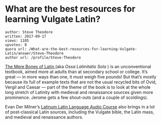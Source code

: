 # What are the best resources for learning Vulgate Latin?

	author: Steve Theodore
	written: 2017-09-17
	views: 1105
	upvotes: 8
	quora url: /What-are-the-best-resources-for-learning-Vulgate-Latin/answer/Steve-Theodore
	author url: /profile/Steve-Theodore


[The Mere Bones of Latin ](http://amzn.to/2yi4bh7)(aka _Ossa Latinitatis Sola_ ) is an unconventional textbook, aimed more at adults than at secondary school or college. It’s great — in more ways than one, it must weigh five pounds! But that’s mostly because its full of example texts that are not the usual recycled bits of Ovid, Vergil and Caesar — part of the theme of the book is to look at the whole long stretch of Latinity with medieval and renaissance sources given more prominence. Jerome gets a few shout-outs (and a couple of scoldings).

Evan Der Milner’s [Latinum Latin Language Audio Course](https://www.patreon.com/latinum/posts) also brings in a lot of post-classical Latin sources, including the Vulgate bible, the Latin mass, and medieval and renaissance authors.

